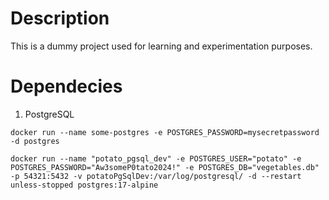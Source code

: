 # Description
This is a dummy project used for learning and experimentation purposes.

# Dependecies
1. PostgreSQL

`docker run --name some-postgres -e POSTGRES_PASSWORD=mysecretpassword -d postgres
`
```
docker run --name "potato_pgsql_dev" -e POSTGRES_USER="potato" -e POSTGRES_PASSWORD="Aw3someP0tato2024!" -e POSTGRES_DB="vegetables.db" -p 54321:5432 -v potatoPgSqlDev:/var/log/postgresql/ -d --restart unless-stopped postgres:17-alpine 
```